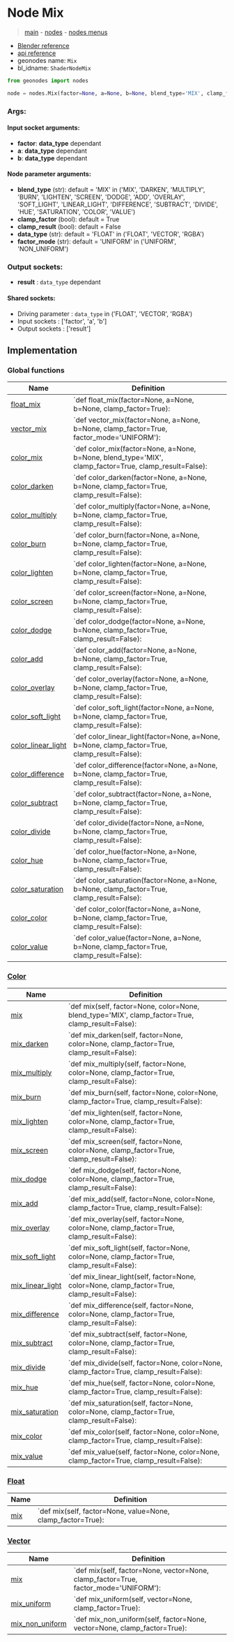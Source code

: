 # Node Mix

> [main](../structure.md) - [nodes](nodes.md) - [nodes menus](nodes_menus.md)

- [Blender reference](https://docs.blender.org/manual/en/latest/modeling/geometry_nodes/color/mix.html)
- [api reference](https://docs.blender.org/api/current/bpy.types.ShaderNodeMix.html)
- geonodes name: `Mix`
- bl_idname: `ShaderNodeMix`

```python
from geonodes import nodes

node = nodes.Mix(factor=None, a=None, b=None, blend_type='MIX', clamp_factor=True, clamp_result=False, data_type='FLOAT', factor_mode='UNIFORM')
```

### Args:

#### Input socket arguments:

- **factor**: **data_type** dependant
- **a**: **data_type** dependant
- **b**: **data_type** dependant

#### Node parameter arguments:

- **blend_type** (str): default = 'MIX' in ('MIX', 'DARKEN', 'MULTIPLY', 'BURN', 'LIGHTEN', 'SCREEN', 'DODGE', 'ADD', 'OVERLAY', 'SOFT_LIGHT', 'LINEAR_LIGHT', 'DIFFERENCE', 'SUBTRACT', 'DIVIDE', 'HUE', 'SATURATION', 'COLOR', 'VALUE')
- **clamp_factor** (bool): default = True
- **clamp_result** (bool): default = False
- **data_type** (str): default = 'FLOAT' in ('FLOAT', 'VECTOR', 'RGBA')
- **factor_mode** (str): default = 'UNIFORM' in ('UNIFORM', 'NON_UNIFORM')

### Output sockets:

- **result** : ``data_type`` dependant

#### Shared sockets:

- Driving parameter : ``data_type`` in ('FLOAT', 'VECTOR', 'RGBA')
- Input sockets  : ['factor', 'a', 'b']
- Output sockets : ['result']
## Implementation

### Global functions

| Name | Definition |
|------|------------|
 | [float_mix](A.md#float_mix) | `def float_mix(factor=None, a=None, b=None, clamp_factor=True): |
 | [vector_mix](A.md#vector_mix) | `def vector_mix(factor=None, a=None, b=None, clamp_factor=True, factor_mode='UNIFORM'): |
 | [color_mix](A.md#color_mix) | `def color_mix(factor=None, a=None, b=None, blend_type='MIX', clamp_factor=True, clamp_result=False): |
 | [color_darken](A.md#color_darken) | `def color_darken(factor=None, a=None, b=None, clamp_factor=True, clamp_result=False): |
 | [color_multiply](A.md#color_multiply) | `def color_multiply(factor=None, a=None, b=None, clamp_factor=True, clamp_result=False): |
 | [color_burn](A.md#color_burn) | `def color_burn(factor=None, a=None, b=None, clamp_factor=True, clamp_result=False): |
 | [color_lighten](A.md#color_lighten) | `def color_lighten(factor=None, a=None, b=None, clamp_factor=True, clamp_result=False): |
 | [color_screen](A.md#color_screen) | `def color_screen(factor=None, a=None, b=None, clamp_factor=True, clamp_result=False): |
 | [color_dodge](A.md#color_dodge) | `def color_dodge(factor=None, a=None, b=None, clamp_factor=True, clamp_result=False): |
 | [color_add](A.md#color_add) | `def color_add(factor=None, a=None, b=None, clamp_factor=True, clamp_result=False): |
 | [color_overlay](A.md#color_overlay) | `def color_overlay(factor=None, a=None, b=None, clamp_factor=True, clamp_result=False): |
 | [color_soft_light](A.md#color_soft_light) | `def color_soft_light(factor=None, a=None, b=None, clamp_factor=True, clamp_result=False): |
 | [color_linear_light](A.md#color_linear_light) | `def color_linear_light(factor=None, a=None, b=None, clamp_factor=True, clamp_result=False): |
 | [color_difference](A.md#color_difference) | `def color_difference(factor=None, a=None, b=None, clamp_factor=True, clamp_result=False): |
 | [color_subtract](A.md#color_subtract) | `def color_subtract(factor=None, a=None, b=None, clamp_factor=True, clamp_result=False): |
 | [color_divide](A.md#color_divide) | `def color_divide(factor=None, a=None, b=None, clamp_factor=True, clamp_result=False): |
 | [color_hue](A.md#color_hue) | `def color_hue(factor=None, a=None, b=None, clamp_factor=True, clamp_result=False): |
 | [color_saturation](A.md#color_saturation) | `def color_saturation(factor=None, a=None, b=None, clamp_factor=True, clamp_result=False): |
 | [color_color](A.md#color_color) | `def color_color(factor=None, a=None, b=None, clamp_factor=True, clamp_result=False): |
 | [color_value](A.md#color_value) | `def color_value(factor=None, a=None, b=None, clamp_factor=True, clamp_result=False): |

### [Color](Color.md)

| Name | Definition |
|------|------------|
 | [mix](Color.md#mix) | `def mix(self, factor=None, color=None, blend_type='MIX', clamp_factor=True, clamp_result=False): |
 | [mix_darken](Color.md#mix_darken) | `def mix_darken(self, factor=None, color=None, clamp_factor=True, clamp_result=False): |
 | [mix_multiply](Color.md#mix_multiply) | `def mix_multiply(self, factor=None, color=None, clamp_factor=True, clamp_result=False): |
 | [mix_burn](Color.md#mix_burn) | `def mix_burn(self, factor=None, color=None, clamp_factor=True, clamp_result=False): |
 | [mix_lighten](Color.md#mix_lighten) | `def mix_lighten(self, factor=None, color=None, clamp_factor=True, clamp_result=False): |
 | [mix_screen](Color.md#mix_screen) | `def mix_screen(self, factor=None, color=None, clamp_factor=True, clamp_result=False): |
 | [mix_dodge](Color.md#mix_dodge) | `def mix_dodge(self, factor=None, color=None, clamp_factor=True, clamp_result=False): |
 | [mix_add](Color.md#mix_add) | `def mix_add(self, factor=None, color=None, clamp_factor=True, clamp_result=False): |
 | [mix_overlay](Color.md#mix_overlay) | `def mix_overlay(self, factor=None, color=None, clamp_factor=True, clamp_result=False): |
 | [mix_soft_light](Color.md#mix_soft_light) | `def mix_soft_light(self, factor=None, color=None, clamp_factor=True, clamp_result=False): |
 | [mix_linear_light](Color.md#mix_linear_light) | `def mix_linear_light(self, factor=None, color=None, clamp_factor=True, clamp_result=False): |
 | [mix_difference](Color.md#mix_difference) | `def mix_difference(self, factor=None, color=None, clamp_factor=True, clamp_result=False): |
 | [mix_subtract](Color.md#mix_subtract) | `def mix_subtract(self, factor=None, color=None, clamp_factor=True, clamp_result=False): |
 | [mix_divide](Color.md#mix_divide) | `def mix_divide(self, factor=None, color=None, clamp_factor=True, clamp_result=False): |
 | [mix_hue](Color.md#mix_hue) | `def mix_hue(self, factor=None, color=None, clamp_factor=True, clamp_result=False): |
 | [mix_saturation](Color.md#mix_saturation) | `def mix_saturation(self, factor=None, color=None, clamp_factor=True, clamp_result=False): |
 | [mix_color](Color.md#mix_color) | `def mix_color(self, factor=None, color=None, clamp_factor=True, clamp_result=False): |
 | [mix_value](Color.md#mix_value) | `def mix_value(self, factor=None, color=None, clamp_factor=True, clamp_result=False): |

### [Float](Float.md)

| Name | Definition |
|------|------------|
 | [mix](Float.md#mix) | `def mix(self, factor=None, value=None, clamp_factor=True): |

### [Vector](Vector.md)

| Name | Definition |
|------|------------|
 | [mix](Vector.md#mix) | `def mix(self, factor=None, vector=None, clamp_factor=True, factor_mode='UNIFORM'): |
 | [mix_uniform](Vector.md#mix_uniform) | `def mix_uniform(self, vector=None, clamp_factor=True): |
 | [mix_non_uniform](Vector.md#mix_non_uniform) | `def mix_non_uniform(self, factor=None, vector=None, clamp_factor=True): |


